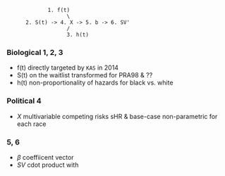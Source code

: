                  1. f(t)
                       \
          2. S(t) -> 4. X -> 5. b -> 6. SV'
                       /
                       3. h(t)


### Biological 1, 2, 3
- f(t) directly targeted by `KAS` in 2014
- S(t) on the waitlist transformed for PRA98 & ??
- h(t) non-proportionality of hazards for black vs. white
   
### Political 4
- $X$ multivariable competing risks sHR & base-case non-parametric for each race
  
### 5, 6 
- $\beta$ coeffiicent vector
- $SV$ cdot product with
